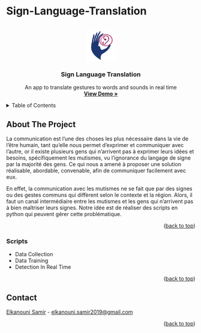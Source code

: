 # Sign-Language-Translation
<div id="top"></div>

<!-- PROJECT LOGO -->
<br />
<div align="center">
  <a href="https://github.com/Elkanouni-samir/Sign-Language-Translation">
    <img src="Presentation/logo.png" alt="Logo" width="80" height="80">
  </a>

<h3 align="center">Sign Language Translation</h3>

  <p align="center">
    An app to translate gestures to words and sounds in real time
    <br />
    <a href="https://docs.google.com/presentation/d/1eXL84y_pzSWl21ZZ1IArxbnpbjQS35hfdgCSm2_B2_Q/edit?usp=sharing"><strong>View Demo »</strong></a>
    <br />
  </p>
</div>

<!-- TABLE OF CONTENTS -->
<details>
  <summary>Table of Contents</summary>
  <ol>
    <li>
      <a href="#about-the-project">About The Project</a>
      <ul>
        <li><a href="#Scripts">Scripts</a></li>
      </ul>
    </li>
    <li><a href="#contact">Contact</a></li>
  </ol>
</details>

<!-- ABOUT THE PROJECT -->

## About The Project


La communication est l’une des choses les plus nécessaire
dans la vie de l’être humain, tant qu’elle nous permet
d’exprimer et communiquer avec l’autre, or il existe
plusieurs gens qui n’arrivent pas à exprimer leurs idées et
besoins, spécifiquement les mutismes, vu l’ignorance du
langage de signe par la majorité des gens. Ce qui nous a
amené à proposer une solution réalisable, abordable,
convenable, afin de communiquer facilement avec eux.

En effet, la communication avec les mutismes ne se fait
que par des signes ou des gestes communs qui diffèrent
selon le contexte et la région.
Alors, il faut un canal intermédiaire entre les mutismes et
les gens qui n’arrivent pas à bien maîtriser leurs signes.
Notre idée est de réaliser des scripts en python qui
peuvent gérer cette problématique.

<p align="right">(<a href="#top">back to top</a>)</p>

### Scripts

-  Data Collection
-  Data Training
-  Detection In Real Time

<p align="right">(<a href="#top">back to top</a>)</p>

<!-- CONTACT -->

## Contact

[Elkanouni Samir](https://www.linkedin.com/in/samir-elkanouni-77b425223) - elkanouni.samir2019@gmail.com

<p align="right">(<a href="#top">back to top</a>)</p>


